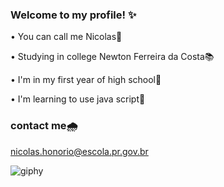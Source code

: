 ### Welcome to my profile! ✨

• You can call me Nicolas🤙

• Studying in college Newton Ferreira da Costa📚

• I'm in my first year of high school🏫

• I'm learning to use java script📜


### contact me🌧️

nicolas.honorio@escola.pr.gov.br



![giphy](https://github.com/NicolasHonorio/NicolasHonorio/assets/148449451/480ecea7-f1c6-4e39-871c-6e7784a1978f)

